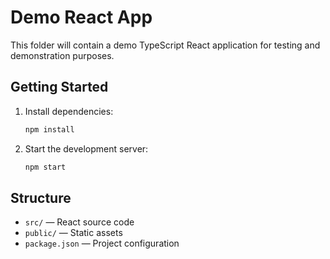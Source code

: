 # Demo React App

This folder will contain a demo TypeScript React application for testing and demonstration purposes.

## Getting Started

1. Install dependencies:
   ```sh
   npm install
   ```
2. Start the development server:
   ```sh
   npm start
   ```

## Structure
- `src/` — React source code
- `public/` — Static assets
- `package.json` — Project configuration
